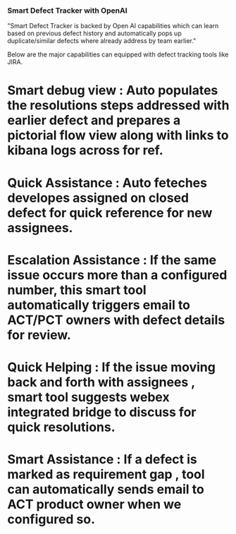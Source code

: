 
### Smart Defect Tracker with OpenAI ###

"Smart Defect Tracker is backed by Open AI capabilities which can learn based on previous defect history and automatically pops up duplicate/similar defects where already address by team earlier."

Below are the major capabilities can equipped with defect tracking tools like JIRA.

# Smart debug view : Auto populates the resolutions steps addressed with earlier defect and prepares a pictorial flow view along with links to kibana logs across for ref.
# Quick Assistance : Auto feteches developes assigned on closed defect for quick reference for new assignees.
# Escalation Assistance : If the same issue occurs more than a configured number, this smart tool automatically triggers email to ACT/PCT owners with defect details for review.
# Quick Helping : If the issue moving back and forth with assignees , smart tool suggests webex integrated bridge to discuss for quick resolutions.
# Smart Assistance : If a defect is marked as requirement gap , tool can automatically sends email to ACT product owner when we configured so.
